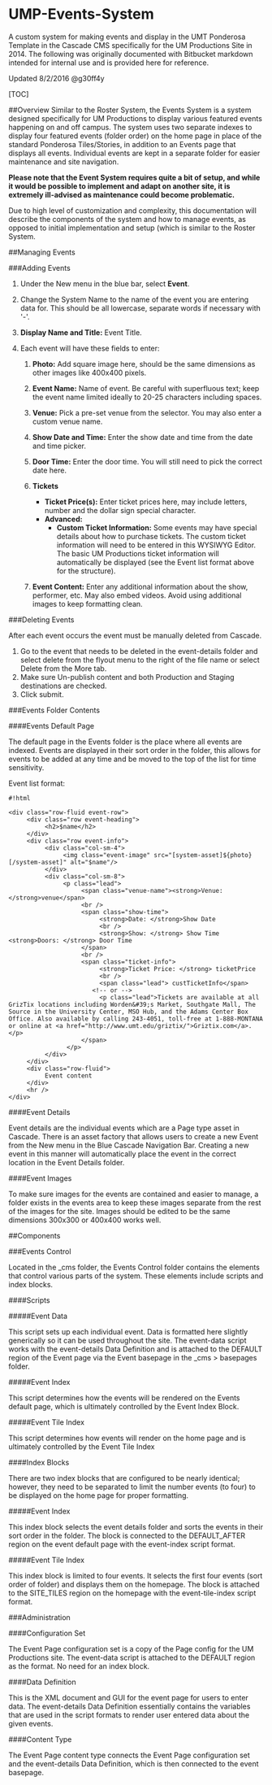 # UMP-Events-System
A custom system for making events and display in the UMT Ponderosa Template in the Cascade CMS specifically for the UM Productions Site in 2014. The following was originally documented with Bitbucket markdown intended for internal use and is provided here for reference.

Updated 8/2/2016 @g30ff4y 

[TOC]

##Overview
Similar to the Roster System, the Events System is a system designed specifically for UM Productions to display various featured events happening on and off campus. The system uses two separate indexes to display four featured events (folder order) on the home page in place of the standard Ponderosa Tiles/Stories, in addition to an Events page that displays all events. Individual events are kept in a separate folder for easier maintenance and site navigation. 

****Please note that the Event System requires quite a bit of setup, and while it would be possible to implement and adapt on another site, it is extremely ill-advised as maintenance could become problematic.****

Due to high level of customization and complexity, this documentation will describe the components of the system and how to manage events, as opposed to initial implementation and setup (which is similar to the Roster System.

##Managing Events

###Adding Events

1. Under the New menu in the blue bar, select **Event**.
2. Change the System Name to the name of the event you are entering data for. This should be all lowercase, separate words if necessary with '-'.
3. **Display Name and Title:** Event Title.
4. Each event will have these fields to enter:

     1.  **Photo:** Add square image here, should be the same dimensions as other images like 400x400 pixels.
     2.  **Event Name:** Name of event. Be careful with superfluous text; keep the event name limited ideally to 20-25 characters including spaces.  
     3.  **Venue:**  Pick a pre-set venue from the selector. You may also enter a custom venue name.
     4.  **Show Date and Time:** Enter the show date and time from the date and time picker.
     5.  **Door Time:** Enter the door time. You will still need to pick the correct date here.
     6.  **Tickets**

          *  **Ticket Price(s):** Enter ticket prices here, may include letters, number and the dollar sign special character.
          *  **Advanced:**
               *  **Custom Ticket Information:** Some events may have special details about how to purchase tickets. The custom ticket information will need to be entered in this WYSIWYG Editor. The basic UM Productions ticket information will automatically be displayed (see the Event list format above for the structure). 

     7.  **Event Content:** Enter any additional information about the show, performer, etc. May also embed videos. Avoid using additional images to keep formatting clean.

###Deleting Events

After each event occurs the event must be manually deleted from Cascade. 

1.  Go to the event that needs to be deleted in the event-details folder and select delete from the flyout menu to the right of the file name or select Delete from the More tab. 
2.  Make sure Un-publish content and both Production and Staging destinations are checked.
3.  Click submit. 

###Events Folder Contents

####Events Default Page

The default page in the Events folder is the place where all events are indexed. Events are displayed in their sort order in the folder, this allows for events to be added at any time and be moved to the top of the list for time sensitivity.

Event list format:


```
#!html

<div class="row-fluid event-row">
     <div class="row event-heading">
          <h2>$name</h2> 
     </div>   
     <div class="row event-info">  
          <div class="col-sm-4">
               <img class="event-image" src="[system-asset]${photo}[/system-asset]" alt="$name"/>
          </div>  
          <div class="col-sm-8">
               <p class="lead">
                    <span class="venue-name"><strong>Venue: </strong>venue</span>
                    <br />
                    <span class="show-time">
                         <strong>Date: </strong>Show Date
                         <br />
                         <strong>Show: </strong> Show Time <strong>Doors: </strong> Door Time 
                    </span>
                    <br />
                    <span class="ticket-info">
                         <strong>Ticket Price: </strong> ticketPrice 
                         <br />
                         <span class="lead"> custTicketInfo</span>
                       <!-- or -->
                         <p class="lead">Tickets are available at all GrizTix locations including Worden&#39;s Market, Southgate Mall, The Source in the University Center, MSO Hub, and the Adams Center Box Office. Also available by calling 243-4051, toll-free at 1-888-MONTANA or online at <a href="http://www.umt.edu/griztix/">Griztix.com</a>.</p>   
                    </span>
                </p>
          </div>        
     </div>
     <div class="row-fluid">
          Event content
     </div>
     <hr />
</div>

```


####Event Details

Event details are the individual events which are a Page type asset in Cascade. There is an asset factory that allows users to create a new Event from the New menu in the Blue Cascade Navigation Bar. Creating a new event in this manner will automatically place the event in the correct location in the Event Details folder.

####Event Images 

To make sure images for the events are contained and easier to manage, a folder exists in the events area to keep these images separate from the rest of the images for the site. Images should be edited to be the same dimensions 300x300 or 400x400 works well.

##Components

###Events Control

Located in the _cms folder, the Events Control folder contains the elements that control various parts of the system. These elements include scripts and index blocks.

####Scripts

#####Event Data

This script sets up each individual event. Data is formatted here slightly generically so it can be used throughout the site. The event-data script works with the event-details Data Definition and is attached to the DEFAULT region of the Event page via the Event basepage in the _cms > basepages folder.

#####Event Index

This script determines how the events will be rendered on the Events default page, which is ultimately controlled by the Event Index Block.

#####Event Tile Index

This script determines how events will render on the home page and is ultimately controlled by the Event Tile Index

####Index Blocks

There are two index blocks that are configured to be nearly identical; however, they need to be separated to limit the number events (to four) to be displayed on the home page for proper formatting.

#####Event Index

This index block selects the event details folder and sorts the events in their sort order in the folder. The block is connected to the DEFAULT_AFTER region on the event default page with the event-index script format.

#####Event Tile Index

This index block is limited to four events.  It selects the first four events (sort order of folder) and displays them on the homepage. The block is attached to the SITE_TILES region on the homepage with the event-tile-index script format.

###Administration

####Configuration Set

The Event Page configuration set is a copy of the Page config for the UM Productions site. The event-data script is attached to the DEFAULT region as the format. No need for an index block.

####Data Definition

This is the XML document and GUI for the event page for users to enter data. The event-details Data Definition essentially contains the variables that are used in the script formats to render user entered data about the given events.

####Content Type

The Event Page content type connects the Event Page configuration set and the event-details Data Definition, which is then connected to the event basepage.
